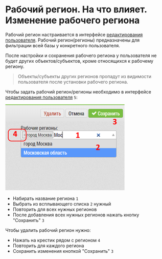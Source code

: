 # Рабочий регион. На что влияет. Изменение рабочего региона

Рабочий регион настраивается в интерфейсе [редактирования пользователя](accounts-user-edit.html).
Рабочий регион(регионы) предназначены для фильтрации всей базы у конкретного пользователя.

После настройки и сохранения рабочего региона у пользователя не будет других объектов/субъектов, кроме относящихся к рабочему региону.

> Объекты/субъекты других регионов пропадут из видимости пользователя после установки рабочего региона.

Чтобы задать рабочий регион/регионы необходимо в интерфейсе [редактирования пользователя](accounts-user-edit.html) `5`:

![](../images/accounts-user-region.png)

  -  Набирать название региона `1`
  -  Выбрать из всплывающего списка `2` нужный
  -  Повторить для всех нужных регионов
  -  После добавления всех нужных регионов нажать кнопку "Сохранить" `3`

Чтобы удалить рабочий регион нужно: 
  - Нажать на крестик рядом с регионом `4`
  - Повторить для каждого региона
  - Сохранить изменения кнопкой "Сохранить" `3`
